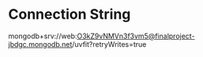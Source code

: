 # Connection String
mongodb+srv://web:O3kZ9vNMVn3f3vm5@finalproject-jbdgc.mongodb.net/uvfit?retryWrites=true
